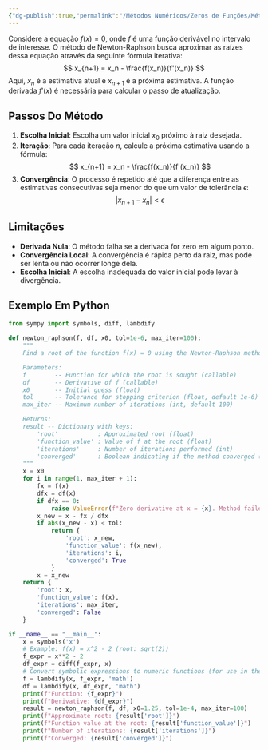 ```yaml
---
{"dg-publish":true,"permalink":"/Métodos Numéricos/Zeros de Funções/Método de Newton-Raphson/","dgPassFrontmatter":true,"created":"2025-03-25T11:09:15.992-03:00"}
---
```



Considere a equação $f(x) = 0$, onde $f$ é uma função derivável no intervalo de interesse. O método de Newton-Raphson busca aproximar as raízes dessa equação através da seguinte fórmula iterativa:
$$
x_{n+1} = x_n - \frac{f(x_n)}{f'(x_n)}
$$
Aqui, $x_n$ é a estimativa atual e $x_{n+1}$ é a próxima estimativa. A função derivada $f'(x)$ é necessária para calcular o passo de atualização.

## Passos Do Método

1. **Escolha Inicial**: Escolha um valor inicial $x_0$ próximo à raiz desejada.
2. **Iteração**: Para cada iteração $n$, calcule a próxima estimativa usando a fórmula:
$$
   x_{n+1} = x_n - \frac{f(x_n)}{f'(x_n)}
$$
3. **Convergência**: O processo é repetido até que a diferença entre as estimativas consecutivas seja menor do que um valor de tolerância $\epsilon$:
$$
   |x_{n+1} - x_n| < \epsilon
$$
## Limitações

- **Derivada Nula**: O método falha se a derivada for zero em algum ponto.
- **Convergência Local**: A convergência é rápida perto da raiz, mas pode ser lenta ou não ocorrer longe dela.
- **Escolha Inicial**: A escolha inadequada do valor inicial pode levar à divergência.

## Exemplo Em Python

``` python
from sympy import symbols, diff, lambdify

def newton_raphson(f, df, x0, tol=1e-6, max_iter=100):
    """
    Find a root of the function f(x) = 0 using the Newton-Raphson method.

    Parameters:
    f        -- Function for which the root is sought (callable)
    df       -- Derivative of f (callable)
    x0       -- Initial guess (float)
    tol      -- Tolerance for stopping criterion (float, default 1e-6)
    max_iter -- Maximum number of iterations (int, default 100)

    Returns:
    result -- Dictionary with keys:
        'root'           : Approximated root (float)
        'function_value' : Value of f at the root (float)
        'iterations'     : Number of iterations performed (int)
        'converged'      : Boolean indicating if the method converged (bool)
    """
    x = x0
    for i in range(1, max_iter + 1):
        fx = f(x)
        dfx = df(x)
        if dfx == 0:
            raise ValueError(f"Zero derivative at x = {x}. Method failed.")
        x_new = x - fx / dfx
        if abs(x_new - x) < tol:
            return {
                'root': x_new,
                'function_value': f(x_new),
                'iterations': i,
                'converged': True
            }
        x = x_new
    return {
        'root': x,
        'function_value': f(x),
        'iterations': max_iter,
        'converged': False
    }

if __name__ == "__main__":
    x = symbols('x')
    # Example: f(x) = x^2 - 2 (root: sqrt(2))
    f_expr = x**2 - 2
    df_expr = diff(f_expr, x)
    # Convert symbolic expressions to numeric functions (for use in the method)
    f = lambdify(x, f_expr, 'math')
    df = lambdify(x, df_expr, 'math')
    print(f"Function: {f_expr}")
    print(f"Derivative: {df_expr}")
    result = newton_raphson(f, df, x0=1.25, tol=1e-4, max_iter=100)
    print(f"Approximate root: {result['root']}")
    print(f"Function value at the root: {result['function_value']}")
    print(f"Number of iterations: {result['iterations']}")
    print(f"Converged: {result['converged']}")
```
